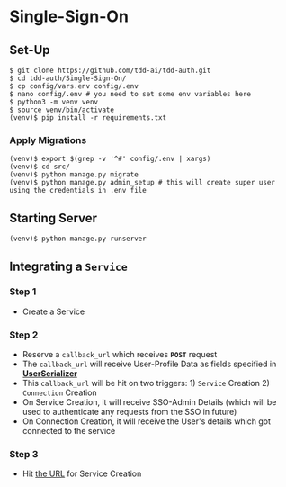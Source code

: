 # Single-Sign-On

## Set-Up 

```
$ git clone https://github.com/tdd-ai/tdd-auth.git
$ cd tdd-auth/Single-Sign-On/
$ cp config/vars.env config/.env
$ nano config/.env # you need to set some env variables here 
$ python3 -m venv venv
$ source venv/bin/activate
(venv)$ pip install -r requirements.txt
```

### Apply Migrations

```
(venv)$ export $(grep -v '^#' config/.env | xargs)
(venv)$ cd src/
(venv)$ python manage.py migrate
(venv)$ python manage.py admin_setup # this will create super user using the credentials in .env file
```

## Starting Server

```
(venv)$ python manage.py runserver
```

## Integrating a `Service`

### Step 1

- Create a Service

### Step 2

- Reserve a `callback_url` which receives **`POST`** request
- The `callback_url` will receive User-Profile Data as fields specified in **[UserSerializer](./src/users/serializers.py)**
- This `callback_url` will be hit on two triggers: 1) `Service` Creation 2) `Connection` Creation
- On Service Creation, it will receive SSO-Admin Details (which will be used to authenticate any requests from the SSO in future)
- On Connection Creation, it will receive the User's details which got connected to the service
### Step 3

- Hit [the URL](./src/services/urls.py) for Service Creation
